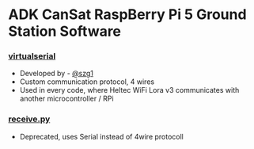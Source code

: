 # ADK CanSat RaspBerry Pi 5 Ground Station Software
 
### [virtualserial](virtualserial.py)
 - Developed by - [@szg1](https://www.github.com/szg1) 
 - Custom communication protocol, 4 wires
 - Used in every code, where Heltec WiFi Lora v3 communicates with another microcontroller / RPi

### [receive.py](receive.py)
 - Deprecated, uses Serial instead of 4wire protocoll
